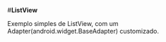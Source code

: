 #**ListView**

Exemplo simples de ListView, com um Adapter(android.widget.BaseAdapter) customizado.
